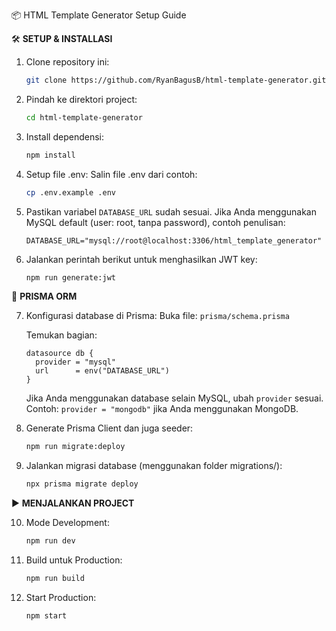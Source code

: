 📦 HTML Template Generator Setup Guide

🛠️ **SETUP & INSTALLASI**

1. Clone repository ini:
   ```bash
   git clone https://github.com/RyanBagusB/html-template-generator.git
   ```

2. Pindah ke direktori project:
   ```bash
   cd html-template-generator
   ```

3. Install dependensi:
   ```bash
   npm install
   ```

4. Setup file .env:
   Salin file .env dari contoh:
   ```bash
   cp .env.example .env
   ```

5. Pastikan variabel `DATABASE_URL` sudah sesuai.
   Jika Anda menggunakan MySQL default (user: root, tanpa password), contoh penulisan:
   ```env
   DATABASE_URL="mysql://root@localhost:3306/html_template_generator"
   ```

6. Jalankan perintah berikut untuk menghasilkan JWT key:
   ```bash
   npm run generate:jwt
   ```

🧩 **PRISMA ORM**

7. Konfigurasi database di Prisma:
   Buka file: `prisma/schema.prisma`

   Temukan bagian:
   ```prisma
   datasource db {
     provider = "mysql"
     url      = env("DATABASE_URL")
   }
   ```

   Jika Anda menggunakan database selain MySQL, ubah `provider` sesuai.
   Contoh: `provider = "mongodb"` jika Anda menggunakan MongoDB.

8. Generate Prisma Client dan juga seeder:
   ```bash
   npm run migrate:deploy
   ```

9. Jalankan migrasi database (menggunakan folder migrations/):
   ```bash
   npx prisma migrate deploy
   ```

▶️ **MENJALANKAN PROJECT**

10. Mode Development:
    ```bash
    npm run dev
    ```

11. Build untuk Production:
    ```bash
    npm run build
    ```

12. Start Production:
    ```bash
    npm start
    ```
